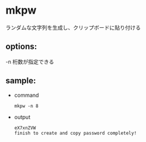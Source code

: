# mkpw
ランダムな文字列を生成し、クリップボードに貼り付ける

## options:
-n 桁数が指定できる

## sample:
- command
    ```
    mkpw -n 8
    ```
- output
    ```
    eX7xnZVW 
    finish to create and copy password completely!
    ```